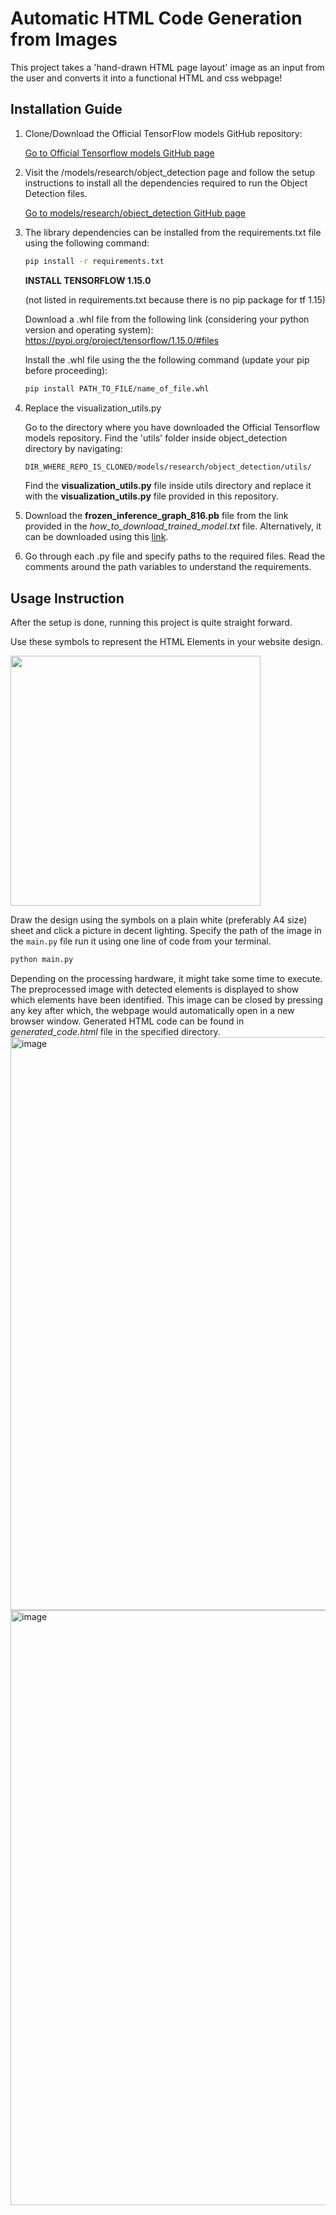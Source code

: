 # Automatic HTML Code Generation from Images

This project takes a 'hand-drawn HTML page layout' image as an input from the user and converts it into a functional HTML and css webpage!

## Installation Guide

1. Clone/Download the Official TensorFlow models GitHub repository:

   [Go to Official Tensorflow models GitHub page](https://github.com/tensorflow/models)
  
2. Visit the /models/research/object_detection page and follow the setup instructions to install all the dependencies required to run the Object Detection files.

   [Go to models/research/object_detection GitHub page](https://github.com/tensorflow/models/tree/master/research/object_detection)
3. The library dependencies can be installed from the requirements.txt file using the following command:

   ```bash
   pip install -r requirements.txt
   ```
   **INSTALL TENSORFLOW 1.15.0**
   
   (not listed in requirements.txt because there is no pip package for tf 1.15)
   
   Download a .whl file from the following link (considering your python version and operating system):
   https://pypi.org/project/tensorflow/1.15.0/#files
   
   Install the .whl file using the the following command (update your pip before proceeding):
   ```bash
   pip install PATH_TO_FILE/name_of_file.whl
   ```
   
4. Replace the visualization_utils.py 

   Go to the directory where you have downloaded the Official Tensorflow models repository. Find the 'utils' folder inside object_detection directory by navigating:

   ```bash
   DIR_WHERE_REPO_IS_CLONED/models/research/object_detection/utils/
   ```
  
   Find the **visualization_utils.py** file inside utils directory and replace it with the **visualization_utils.py** file provided in this repository.

5. Download the **frozen_inference_graph_816.pb** file from the link provided in the _how_to_download_trained_model.txt_  file. Alternatively, it can be downloaded using this [link](https://www.dropbox.com/sh/r7m3p0qikumtjuc/AABKP8kGBUzE8-pJo-WqGWD9a?dl=0). 

6. Go through each .py file and specify paths to the required files. Read the comments around the path variables to understand the requirements. 

## Usage Instruction

After the setup is done, running this project is quite straight forward. 

Use these symbols to represent the HTML Elements in your website design.
 
<img src='images_for_README/symbols.png' width='400' align='centre'>

Draw the design using the symbols on a plain white (preferably A4 size) sheet and click a picture in decent lighting. Specify the path of the image in the `main.py` file run it using one line of code from your terminal.
 
```python
python main.py
```
Depending on the processing hardware, it might take some time to execute. The preprocessed image with detected elements is displayed to show which elements have been identified. This image can be closed by pressing any key after which, the webpage would automatically open in a new browser window. Generated HTML code can be found in _generated_code.html_  file in the specified directory.
<img width="917" alt="image" src="https://github.com/saigokul290/HTML-and-CSS-Code-Generation-using-Image-Recognition/assets/87557049/b9439900-6655-4ac0-ba08-51b2dcabe8e9">
<img width="952" alt="image" src="https://github.com/saigokul290/HTML-and-CSS-Code-Generation-using-Image-Recognition/assets/87557049/e4ab5fb6-9249-406f-a0d0-b8cf1fd016d3">


